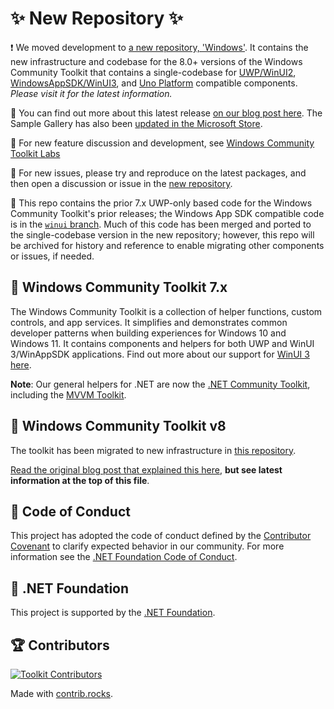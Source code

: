 # ✨ New Repository ✨

❗ We moved development to [a new repository, 'Windows'](https://aka.ms/toolkit/windows). It contains the new infrastructure and codebase for the 8.0+ versions of the Windows Community Toolkit that contains a single-codebase for [UWP/WinUI2](https://aka.ms/winui2), [WindowsAppSDK/WinUI3](https://aka.ms/winui3), and [Uno Platform](https://platform.uno) compatible components. _Please visit it for the latest information._

📝 You can find out more about this latest release [on our blog post here](https://devblogs.microsoft.com/ifdef-windows/announcing-windows-community-toolkit-v8-0/). The Sample Gallery has also been [updated in the Microsoft Store](https://aka.ms/windowstoolkitapp).

🧪 For new feature discussion and development, see [Windows Community Toolkit Labs](https://aka.ms/toolkit/labs/windows)

🐞 For new issues, please try and reproduce on the latest packages, and then open a discussion or issue in the [new repository](https://aka.ms/toolkit/windows).

📼 This repo contains the prior 7.x UWP-only based code for the Windows Community Toolkit's prior releases; the Windows App SDK compatible code is in the [`winui` branch](https://github.com/CommunityToolkit/WindowsCommunityToolkit/tree/winui). Much of this code has been merged and ported to the single-codebase version in the new repository; however, this repo will be archived for history and reference to enable migrating other components or issues, if needed.

## 🧰 Windows Community Toolkit 7.x

The Windows Community Toolkit is a collection of helper functions, custom controls, and app services. It simplifies and demonstrates common developer patterns when building experiences for Windows 10 and Windows 11. It contains components and helpers for both UWP and WinUI 3/WinAppSDK applications. Find out more about our support for [WinUI 3 here](https://aka.ms/wct-winui3).

**Note**: Our general helpers for .NET are now the [.NET Community Toolkit](https://aka.ms/toolkit/dotnet), including the [MVVM Toolkit](https://aka.ms/mvvmtoolkit).

## 📢 Windows Community Toolkit v8

The toolkit has been migrated to new infrastructure in [this repository](https://github.com/CommunityToolkit/Windows).

[Read the original blog post that explained this here](https://devblogs.microsoft.com/ifdef-windows/the-windows-community-toolkit-2023-update/), **but see latest information at the top of this file**.

## 📄 Code of Conduct

This project has adopted the code of conduct defined by the [Contributor Covenant](http://contributor-covenant.org/)
to clarify expected behavior in our community.
For more information see the [.NET Foundation Code of Conduct](CODE_OF_CONDUCT.md).

## 🏢 .NET Foundation

This project is supported by the [.NET Foundation](http://dotnetfoundation.org).

## 🏆 Contributors

[![Toolkit Contributors](https://contrib.rocks/image?repo=CommunityToolkit/WindowsCommunityToolkit)](https://github.com/CommunityToolkit/WindowsCommunityToolkit/graphs/contributors)

Made with [contrib.rocks](https://contrib.rocks).
